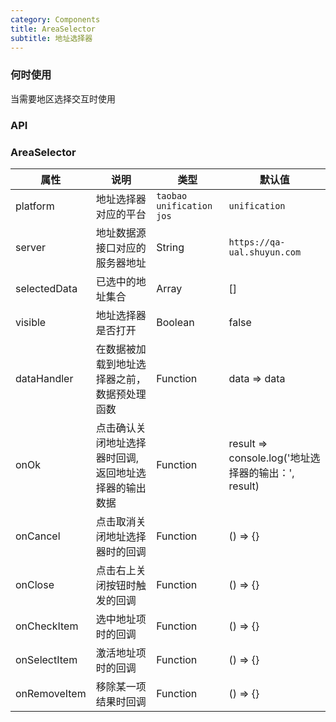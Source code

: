```yaml
---
category: Components
title: AreaSelector
subtitle: 地址选择器
---
```


### 何时使用
当需要地区选择交互时使用

### API

### AreaSelector

| 属性 | 说明 | 类型 | 默认值
| --- | --- | --- | --- |
| platform | 地址选择器对应的平台 | `taobao` `unification` `jos` |  `unification`  |
| server | 地址数据源接口对应的服务器地址 | String |  `https://qa-ual.shuyun.com` |
| selectedData | 已选中的地址集合 | Array |  []  |
| visible | 地址选择器是否打开 | Boolean |  false  |
| dataHandler | 在数据被加载到地址选择器之前，数据预处理函数 | Function |  data => data  |
| onOk | 点击确认关闭地址选择器时回调,返回地址选择器的输出数据 | Function |  result => console.log('地址选择器的输出：', result)  |
| onCancel | 点击取消关闭地址选择器时的回调 | Function |  () => {}  |
| onClose | 点击右上关闭按钮时触发的回调 | Function |  () => {}  |
| onCheckItem | 选中地址项时的回调 | Function | () => {}  |
| onSelectItem | 激活地址项时的回调 | Function | () => {}  |
| onRemoveItem | 移除某一项结果时回调 | Function | () => {}  |







